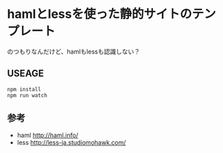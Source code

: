 # hamlとlessを使った静的サイトのテンプレート

のつもりなんだけど、hamlもlessも認識しない？

## USEAGE

```
npm install
npm run watch
```

## 参考

- haml http://haml.info/
- less http://less-ja.studiomohawk.com/


